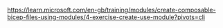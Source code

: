 https://learn.microsoft.com/en-gb/training/modules/create-composable-bicep-files-using-modules/4-exercise-create-use-module?pivots=cli